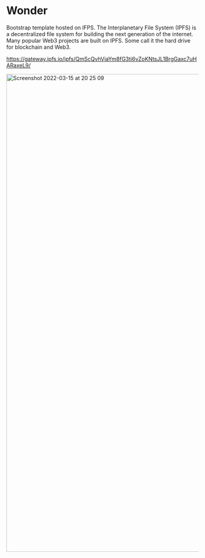 # Wonder
 Bootstrap template hosted on IFPS. The Interplanetary File System (IPFS) is a decentralized file system for building the next generation of the internet. Many popular Web3 projects are built on IPFS. Some call it the hard drive for blockchain and Web3.
 
 https://gateway.ipfs.io/ipfs/QmScQvhViaYm8fG3ti6vZoKNtsJL1BrgGaxc7uHARaxeL9/
 
<img width="1251" alt="Screenshot 2022-03-15 at 20 25 09" src="https://user-images.githubusercontent.com/7381165/158456357-695ad5ba-c7d0-4d86-9a2c-6571818e109f.png">

